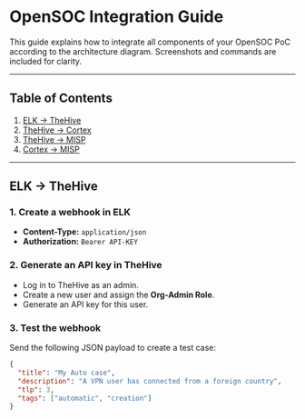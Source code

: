 # OpenSOC Integration Guide

This guide explains how to integrate all components of your OpenSOC PoC according to the architecture diagram. Screenshots and commands are included for clarity.

---

## Table of Contents

1. [ELK → TheHive](#elk--thehive)  
2. [TheHive → Cortex](#thehive--cortex)  
3. [TheHive → MISP](#thehive--misp)  
4. [Cortex → MISP](#cortex--misp)  

---

## ELK → TheHive

### 1. Create a webhook in ELK  

- **Content-Type:** `application/json`  
- **Authorization:** `Bearer API-KEY`  


### 2. Generate an API key in TheHive  

- Log in to TheHive as an admin.  
- Create a new user and assign the **Org-Admin Role**.  
- Generate an API key for this user.  


### 3. Test the webhook  

Send the following JSON payload to create a test case:

```json
{
  "title": "My Auto case",
  "description": "A VPN user has connected from a foreign country",
  "tlp": 3,
  "tags": ["automatic", "creation"]
}
